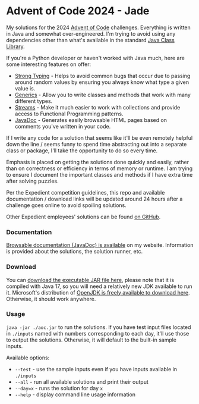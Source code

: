 # Advent of Code 2024 - Jade

My solutions for the 2024 [Advent of Code](https://adventofcode.com/2024/about) challenges.
Everything is written in Java and somewhat over-engineered. I'm trying to avoid using any dependencies other than what's
available in the standard [Java Class Library](https://docs.oracle.com/en/java/javase/20/docs/api/index.html).

If you're a Python developer or haven't worked with Java much, here are some interesting features on offer:

- [Strong Typing](https://docs.oracle.com/javase/specs/jls/se7/html/jls-4.html) - Helps to avoid common bugs that occur
  due to passing around random values by ensuring you always know what type a given value is.
- [Generics](https://docs.oracle.com/javase/tutorial/java/generics/types.html) - Allow you to write classes and methods
  that work with many different types.
- [Streams](https://www.oracle.com/technical-resources/articles/java/ma14-java-se-8-streams.html) - Make it much easier
  to work with collections and provide access to Functional Programming patterns.
- [JavaDoc](https://www.oracle.com/technical-resources/articles/java/javadoc-tool.html) - Generates easily browsable
  HTML pages based on comments you've written in your code.

If I write any code for a solution that seems like it'll be even remotely helpful down the line / seems funny to spend
time abstracting out into a separate class or package, I'll take the opportunity to do so every time.

Emphasis is placed on getting the solutions done quickly and easily, rather than on correctness or efficiency in terms
of memory or runtime. I am trying to ensure I document the important classes and methods if I have extra time after
solving puzzles.

Per the Expedient competition guidelines, this repo and available documentation / download
links will be updated around 24 hours after a challenge goes online to avoid spoiling solutions.

Other Expedient employees' solutions can be found [on GitHub](https://github.com/Expedient/AOC-2024/forks).

### Documentation

[Browsable documentation (JavaDoc) is available](https://jadevogt.com/aoc/jdoc) on my website. Information is provided
about the solutions, the solution runner, etc.

### Download

You can [download the executable JAR file here](https://jadevogt.com/aoc/aoc.jar), please note that it is compiled with
Java 17, so you will need a relatively new JDK available to run it. Microsoft's distribution of
[OpenJDK is freely available to download here](https://learn.microsoft.com/en-us/java/openjdk/download#openjdk-21).
Otherwise, it should work anywhere.

### Usage

`java -jar ./aoc.jar` to run the solutions. If you have test input files located in `./inputs` named with numbers
corresponding to each day, it'll use those to output the solutions. Otherwise, it will default to the built-in sample
inputs.

Available options:

- `--test` - use the sample inputs even if you have inputs available in `./inputs`
- `--all` - run all available solutions and print their output
- `--day=x` - runs the solution for day `x`
- `--help` - display command line usage information